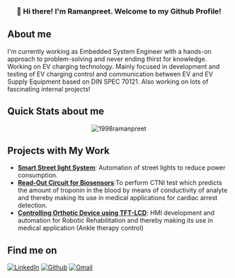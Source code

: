 
<h3 align="center">👋 Hi there! I'm Ramanpreet. Welcome to my Github Profile!</h3>


## About me
I'm currently working as Embedded System Engineer with a hands-on approach to problem-solving and never ending thirst for knowledge. <br> Working on EV charging technology. Mainly focused in development and testing of EV charging control and communication between EV and EV Supply Equipment based on DIN SPEC 70121. Also working on lots of fascinating internal projects!
  
## Quick Stats about me

<p align="center"><img src="https://github-readme-stats.vercel.app/api?username=1998ramanpreet&show_icons=true&theme=dracula" alt="1998ramanpreet" /></p>

## Projects with My Work

- [**Smart Street light System**](https://github.com/1998ramanpreet/Smart-Street-Light-System): Automation of street lights to reduce power consumption.
- [**Read-Out Circuit for Biosensors**](https://github.com/1998ramanpreet/Read-Out-Circuit-for-Biosensors):To perform CTNI test which predicts the amount of troponin in the blood by means of conductivity of analyte and thereby making its use in medical applications for cardiac arrest detection.
- [**Controlling Orthotic Device using TFT-LCD**](https://github.com/1998ramanpreet/Controlling-Orthotic-Device-using-TFT-LCD): HMI development and automation for Robotic Rehabilitation and thereby making its use in medical application (Ankle therapy control)
## Find me on

<p>  <a 
href="http://www.linkedin.com/in/ramanpreet-kaur-a90b30189" target="_blank"><img alt="LinkedIn" 
src="https://img.shields.io/badge/LinkedIn-0077B5?style=for-the-badge&logo=linkedin&logoColor=white" /></a> <a 
href="https://github.com/1998ramanpreet" target="_blank"><img alt="Github" 
src="https://img.shields.io/badge/GitHub-100000?style=for-the-badge&logo=github&logoColor=white" /></a> <a 
href="mailto:1998ramanpreet@gmail.com" target="_blank"><img alt="Gmail" 
src="https://img.shields.io/badge/Gmail-D14836?style=for-the-badge&logo=gmail&logoColor=white" /></a>
</p>


  

